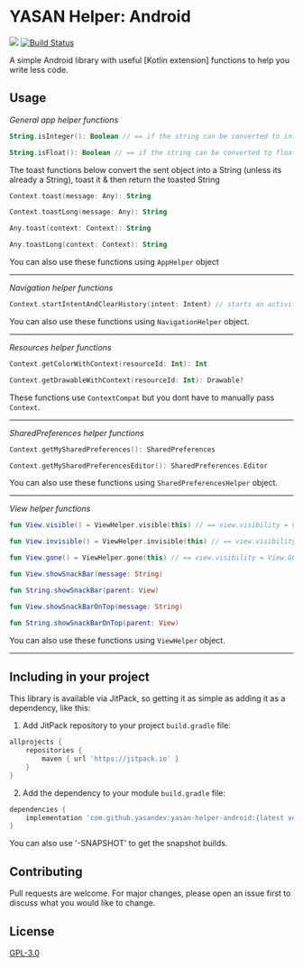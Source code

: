 # YASAN Helper: Android
[![](https://jitpack.io/v/yasandev/yasan-helper-android.svg)](https://jitpack.io/#yasandev/yasan-helper-android)  [![Build Status](https://travis-ci.com/yasandev/yasan-helper-android.svg?branch=main)](https://travis-ci.com/yasandev/yasan-helper-android)

A simple Android library with useful [Kotlin extension] functions to help you write less code.

## Usage
*General app helper functions*

```kotlin
String.isInteger(): Boolean // == if the string can be converted to interger 

String.isFloat(): Boolean // == if the string can be converted to float 
```
The toast functions below convert the sent object into a String (unless its already a String), toast it & then return the toasted String
```kotlin
Context.toast(message: Any): String

Context.toastLong(message: Any): String

Any.toast(context: Context): String

Any.toastLong(context: Context): String

```
You can also use these functions using `AppHelper` object

---
*Navigation helper functions*
```kotlin
Context.startIntentAndClearHistory(intent: Intent) // starts an activity and clears the history
```
You can also use these functions using `NavigationHelper` object.

---
*Resources helper functions*

```kotlin
Context.getColorWithContext(resourceId: Int): Int 

Context.getDrawableWithContext(resourceId: Int): Drawable?
```
These functions use `ContextCompat` but you dont have to manually pass `Context`.

---
*SharedPreferences helper functions*
```kotlin
Context.getMySharedPreferences(): SharedPreferences

Context.getMySharedPreferencesEditor(): SharedPreferences.Editor
```
You can also use these functions using `SharedPreferencesHelper` object. 

---
*View helper functions*
```kotlin
fun View.visible() = ViewHelper.visible(this) // == view.visibility = View.VISIBLE

fun View.invisible() = ViewHelper.invisible(this) // == view.visibility = View.INVISIBLE

fun View.gone() = ViewHelper.gone(this) // == view.visibility = View.GONE

fun View.showSnackBar(message: String) 

fun String.showSnackBar(parent: View) 

fun View.showSnackBarOnTop(message: String) 

fun String.showSnackBarOnTop(parent: View)
```
You can also use these functions using `ViewHelper` object. 

---

## Including in your project
This library is available via JitPack, so getting it as simple as adding it as a dependency, like this:

1. Add JitPack repository to your project `build.gradle` file:
```gradle
allprojects {
    repositories {
        maven { url 'https://jitpack.io' }
    }
}
```
2. Add the dependency to your module `build.gradle` file:
```gradle
dependencies {
    implementation 'com.github.yasandev:yasan-helper-android:{latest version}'
}
```

You can also use '-SNAPSHOT' to get the snapshot builds.

## Contributing
Pull requests are welcome. For major changes, please open an issue first to discuss what you would like to change.

## License
[GPL-3.0](https://www.gnu.org/licenses/gpl-3.0.txt)
